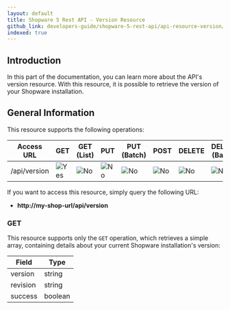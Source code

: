 ```yaml
---
layout: default
title: Shopware 5 Rest API - Version Resource
github_link: developers-guide/shopware-5-rest-api/api-resource-version/index.md
indexed: true
---
```


## Introduction

In this part of the documentation, you can learn more about the API's version resource. With this resource, it is possible to retrieve the version of your Shopware installation.

## General Information

This resource supports the following operations:

|  Access URL                 | GET                | GET (List)      | PUT             | PUT (Batch)      | POST             | DELETE          | DELETE (Batch)  |
|-----------------------------|--------------------|-----------------|-----------------|------------------|------------------|-----------------|-----------------|
| /api/version                | ![Yes](./img/yes.png)    | ![No](./img/no.png)   | ![No](./img/no.png)   | ![No](./img/no.png)    | ![No](./img/no.png)    | ![No](./img/no.png)   | ![No](./img/no.png)   |

If you want to access this resource, simply query the following URL:

* **http://my-shop-url/api/version**

### GET

This resource supports only the `GET` operation, which retrieves a simple array, containing details about your current Shopware installation's version:

| Field				| Type						|
|-------------------|---------------------------|
| version			| string					|
| revision			| string					|
| success			| boolean					|

